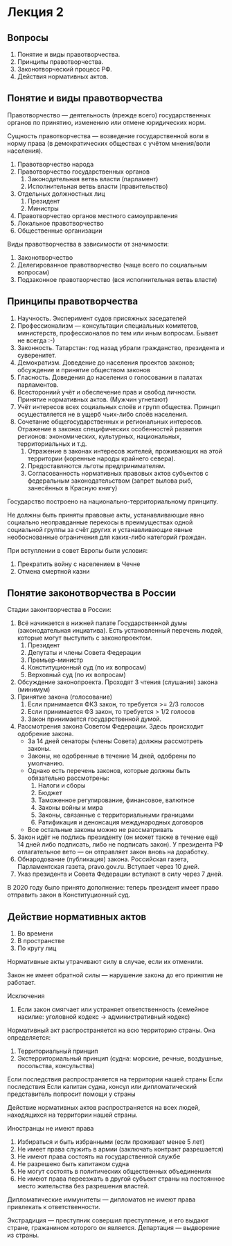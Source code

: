 # Лекция 2

## Вопросы

1. Понятие и виды правотворчества.
2. Принципы правотворчества.
3. Законотворческий процесс РФ.
4. Действия нормативных актов.

## Понятие и виды правотворчества

Правотворчество — деятельность (прежде всего) государственных органов
по принятию, изменению или отмене юридических норм.

Сущность правотворчества — возведение государственной воли в норму права (в демократических обществах с учётом мнения/воли населения).

1. Правотворчество народа
2. Правотворчество государственных органов
    1. Законодательная ветвь власти (парламент)
    2. Исполнительная ветвь власти (правительство)
3. Отдельных должностных лиц
    1. Президент
    2. Министры
4. Правотворчество органов местного самоуправления
5. Локальное правотворчество
6. Общественные организации

Виды правотворчества в зависимости от значимости:

1. Законотворчество
2. Делегированное правотворчество (чаще всего по социальным вопросам)
3. Подзаконное правотворчество (вся исполнительная ветвь власти)

## Принципы правотворчества

1. Научность. Эксперимент судов присяжных заседателей
2. Профессионализм — консультации специальных комитетов, министерств, профессионалов по тем или иным вопросам. Бывает не всегда :-)
3. Законность. Татарстан: год назад убрали гражданство, президента и суверенитет.
4. Демократизм. Доведение до населения проектов законов; обсуждение и принятие обществом законов
5. Гласность. Доведения до населения о голосовании в палатах парламентов.
6. Всесторониий учёт и обеспечение прав и свобод личности. Принятие нормативных актов. (Мужчин угнетают)
7. Учёт интересов всех социальных слоёв и групп общества. Принцип осуществляется не в ущерб чьих-либо слоёв населения. 
8. Сочетание общегосударственных и региональных интересов. Отражение в законах специфических особенностей развития регионов: экономических, культурных, национальных, территориальных и т.д. 
    1. Отражение в законах интересов жителей, проживающих на этой территории (коренные народы крайнего севера). 
    2. Предоставляются льготы предпринимателям. 
    3. Согласованность нормативных правовых актов субъектов с федеральным законодательством (запрет вылова рыб, занесённых в Красную книгу)

Государство построено на национально-территориальному принципу.

Не должны быть приняты правовые акты, устанавливающие явно социально неоправданные перекосы в преимуществах одной социальной группы за счёт других и устанавливающие явные необоснованные ограничения для каких-либо категорий граждан.

При вступлении в совет Европы были условия:
1. Прекратить войну с населением в Чечне
2. Отмена смертной казни

## Понятие законотворчества в России

Стадии законтворчества в России:

1. Всё начинается в нижней палате Государственной думы (законодательная инциатива). Есть установленный перечень людей, которые могут выступить с законопроектом.
    1. Президент
    2. Депутаты и члены Совета Федерации
    3. Премьер-министр
    4. Конституционный суд (по их вопросам)
    5. Верховный суд (по их вопросам)
2. Обсуждение законопроекта. Проходят 3 чтения (слушания) закона (минимум)
3. Принятие закона (голосование)
    1. Если принимается ФКЗ закон, то требуется >= 2/3 голосов
    2. Если принимается ФЗ закон, то требуется > 1/2 голосов
    3. Закон принимается государственной думой.
4. Рассмотрения закона Советом Федерации. Здесь происходит одобрение закона. 
    - За 14 дней сенаторы (члены Совета) должны рассмотреть законы.
    - Законы, не одобренные в течение 14 дней, одобрены по умолчанию.
    - Однако есть перечень законов, которые должны быть обязательно рассмотрены:
        1. Налоги и сборы
        2. Бюджет
        3. Таможенное регулирование, финансовое, валютное
        4. Законы войны и мира
        5. Законы, связанные с территориальными границами
        6. Ратификация и денонсация международных договоров
    - Все остальные законы можно не рассматривать
5. Закон идёт не подпись президенту (он может также в течение ещё 14 дней либо подписать, либо не подписать закон). У президента РФ отлагательное вето — он отправляет закон вновь на доработку.
6. Обнародование (публикация) закона. Российская газета, Парламентская газета, pravo.gov.ru. Вступает через 10 дней.
7. Указ президента и Совета Федерации вступают в силу через 7 дней.

В 2020 году было принято дополнение: теперь президент имеет право отправить закон в Конституционный суд.

## Действие нормативных актов

1. Во времени
2. В пространстве
3. По кругу лиц

Нормативные акты утрачивают силу в случае, если их отменили.

Закон не имеет обратной силы — нарушение закона до его принятия не работает.

Исключения
1. Если закон смягчает или устраняет ответственность (семейное насилие: уголовной кодекс -> административный кодекс)

Нормативный акт распространяется на всю территорию страны. Она определяется:
1. Территориальный принцип
2. Экстерриториальный принцип (судна: морские, речные, воздушные, посольства, консульства)

Если последствия распространяется на территории нашей страны
Если последствия 
Если капитан судна, консул или дипломатический представитель попросит помощи у страны

Действие нормативных актов распространяется на всех людей, находящихся на территории нашей страны.

Иностранцы не имеют права
1. Избираться и быть избранными (если проживает менее 5 лет)
2. Не имеет права служить в армии (заключать контракт разрешается)
3. Не имеют права состоять на государственной службе
4. Не разрешено быть капитаном судна
5. Не могут состоять в политических общественных объединениях
6. Не имеют права переезжать в другой субъект страны на постоянное место жительства без разрешения властей.

Дипломатические иммунитеты — дипломатов не имеют права привлекать к ответственности. 

Экстрадиция — преступник совершил преступление, и его выдают стране, гражанином которого он является.
Департация — выдворение из страны.